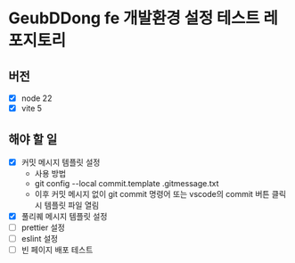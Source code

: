 # GeubDDong fe 개발환경 설정 테스트 레포지토리
## 버전
- [x] node 22
- [x] vite 5
## 해야 할 일
- [x] 커밋 메시지 템플릿 설정
  - 사용 방법
  - git config --local commit.template .gitmessage.txt
  - 이후 커밋 메시지 없이 git commit 명령어 또는 vscode의 commit 버튼 클릭 시 템플릿 파일 열림
- [x] 풀리퀘 메시지 템플릿 설정
- [ ] prettier 설정
- [ ] eslint 설정
- [ ] 빈 페이지 배포 테스트
